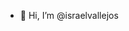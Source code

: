 - 👋 Hi, I’m @israelvallejos

<!---
israelvallejos/israelvallejos is a ✨ special ✨ repository because its `README.md` (this file) appears on your GitHub profile.
You can click the Preview link to take a look at your changes.
--->
